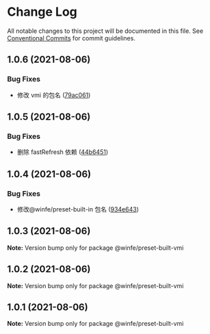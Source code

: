 # Change Log

All notable changes to this project will be documented in this file. See [Conventional Commits](https://conventionalcommits.org) for commit guidelines.

## 1.0.6 (2021-08-06)

### Bug Fixes

- 修改 vmi 的包名 ([79ac061](https://github.com/cool-fe/vmi/commit/79ac061f061220089a9adf6efbe48509572c62d7))

## 1.0.5 (2021-08-06)

### Bug Fixes

- 删除 fastRefresh 依赖 ([44b6451](https://github.com/cool-fe/vmi/commit/44b6451ef393060c357c41d907f1539decbd71de))

## 1.0.4 (2021-08-06)

### Bug Fixes

- 修改@winfe/preset-built-in 包名 ([934e643](https://github.com/cool-fe/vmi/commit/934e643612452f198fa4d78ef2929250ac93ae5e))

## 1.0.3 (2021-08-06)

**Note:** Version bump only for package @winfe/preset-built-vmi

## 1.0.2 (2021-08-06)

**Note:** Version bump only for package @winfe/preset-built-vmi

## 1.0.1 (2021-08-06)

**Note:** Version bump only for package @winfe/preset-built-vmi
